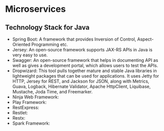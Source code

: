 # Microservices

## Technology Stack for Java

* Spring Boot: A framework that provides Inversion of Control, Aspect-Oriented Programming etc.
* Jersey: An open-source framework supports JAX-RS APIs in Java is very easy to use.
* Swagger: An open-source framework that helps in documenting API as well as gives a development portal, which allows users to test the APIs.
* Dropwizard: This tool pulls together mature and stable Java libraries in lightweight packages that can be used for applications. 
  It uses Jetty for HTTP, Jersey for REST, and Jackson for JSON, along with Metrics, Guava, Logback, Hibernate Validator, Apache HttpClient, Liquibase, Mustache, Joda Time, and Freemarker.
* Ninja Web Framework:
* Play Framework: 
* RestExpress: 
* Restlet: 
* Restx: 
* Spark Framework: